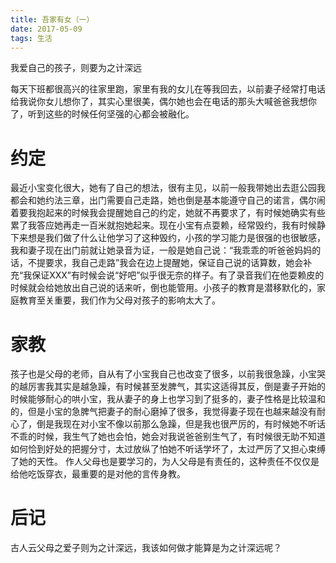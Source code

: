 ```yaml
---
title: 吾家有女（一）
date: 2017-05-09
tags: 生活
---
```

我爱自己的孩子，则要为之计深远
<!-- more -->
每天下班都很高兴的往家里跑，家里有我的女儿在等我回去，以前妻子经常打电话给我说你女儿想你了，其实心里很美，偶尔她也会在电话的那头大喊爸爸我想你了，听到这些的时候任何坚强的心都会被融化。
# 约定
最近小宝变化很大，她有了自己的想法，很有主见，以前一般我带她出去逛公园我都会和她约法三章，出门需要自己走路，她也倒是基本能遵守自己的诺言，偶尔闹着要我抱起来的时候我会提醒她自己的约定，她就不再要求了，有时候她确实有些累了我答应她再走一百米就抱她起来。现在小宝有点耍赖，经常毁约，我有时候静下来想是我们做了什么让他学习了这种毁约，小孩的学习能力是很强的也很敏感，我和妻子现在出门前就让她录音为证，一般是她自己说：“我乖乖的听爸爸妈妈的话，不提要求，我自己走路”我会在边上提醒她，保证自己说的话算数，她会补充“我保证XXX”有时候会说“好吧”似乎很无奈的样子。有了录音我们在他耍赖皮的时候就会给她放出自己说的话来听，倒也能管用。小孩子的教育是潜移默化的，家庭教育至关重要，我们作为父母对孩子的影响太大了。
# 家教
孩子也是父母的老师，自从有了小宝我自己也改变了很多，以前我很急躁，小宝哭的越厉害我其实是越急躁，有时候甚至发脾气，其实这适得其反，倒是妻子开始的时候能够耐心的哄小宝，我从妻子的身上也学习到了挺多的，妻子性格是比较温和的，但是小宝的急脾气把妻子的耐心磨掉了很多，我觉得妻子现在也越来越没有耐心了，倒是我现在对小宝不像以前那么急躁，但是我也很严厉的，有时候她不听话不乖的时候，我生气了她也会怕，她会对我说爸爸别生气了，有时候很无助不知道如何恰到好处的把握分寸，太过放纵了怕她不听话学坏了，太过严厉了又担心束缚了她的天性。
作人父母也是要学习的，为人父母是有责任的，这种责任不仅仅是给他吃饭穿衣，最重要的是对他的言传身教。
# 后记
古人云父母之爱子则为之计深远，我该如何做才能算是为之计深远呢？
